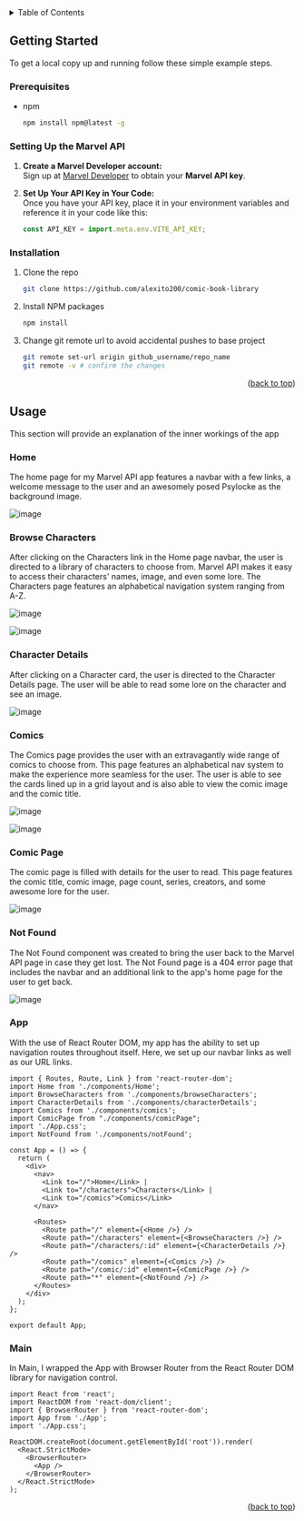<!-- TABLE OF CONTENTS -->
<details>
  <summary>Table of Contents</summary>
  <ol>
    <li>
      <a href="#getting-started">Getting Started</a>
      <ul>
        <li><a href="#prerequisites">Prerequisites</a></li>
        <li><a href="#installation">Installation</a></li>
      </ul>
    </li>
    <li>
      <a href="#usage">Usage</a>
      <ul>
        <li><a href="#home">Home</a></li>
        <li><a href="#browse-characters">Browse Characters</a></li>
        <li><a href="#character-details">Character Details</a></li>
        <li><a href="#comics">Comics</a></li>
        <li><a href="#comic-page">Comic Page</a></li>
        <li><a href="#not-found">Not Found</a></li>
        <li><a href="#app">App</a></li>
        <li><a href="#main">Main</a></li>
      </ul>
    </li>
</details>

<!-- GETTING STARTED -->
## Getting Started

To get a local copy up and running follow these simple example steps.

### Prerequisites

* npm
  ```sh
  npm install npm@latest -g
  ```
### Setting Up the Marvel API
1. **Create a Marvel Developer account:**  
   Sign up at [Marvel Developer](https://developer.marvel.com/) to obtain your **Marvel API key**.

2. **Set Up Your API Key in Your Code:**  
   Once you have your API key, place it in your environment variables and reference it in your code like this:

   ```javascript
   const API_KEY = import.meta.env.VITE_API_KEY;

### Installation

1. Clone the repo
   ```sh
   git clone https://github.com/alexito200/comic-book-library
   ```
2. Install NPM packages
   ```sh
   npm install
   ```
3. Change git remote url to avoid accidental pushes to base project
   ```sh
   git remote set-url origin github_username/repo_name
   git remote -v # confirm the changes
   ```

<p align="right">(<a href="#readme-top">back to top</a>)</p>



<!-- USAGE EXAMPLES -->
## Usage

This section will provide an explanation of the inner workings of the app

### Home
The home page for my Marvel API app features a navbar with a few links, a welcome message to the user and an awesomely posed Psylocke as the background image.

![image](https://github.com/user-attachments/assets/1ca33cb8-1968-4d97-91ee-b9f8151ba466)



### Browse Characters
After clicking on the Characters link in the Home page navbar, the user is directed to a library of characters to choose from. Marvel API makes it easy to access their characters' names, image, and even some lore. The Characters page features an alphabetical navigation system ranging from A-Z. 

![image](https://github.com/user-attachments/assets/d506f028-38b9-4fcd-b2a4-e6860826d003)

![image](https://github.com/user-attachments/assets/e13e9b7a-40b1-4ac9-9ab5-d0ee06c52552)



### Character Details
After clicking on a Character card, the user is directed to the Character Details page. The user will be able to read some lore on the character and see an image. 

![image](https://github.com/user-attachments/assets/b6206d77-8ebd-4c0a-91d6-004ef05e22ac)



### Comics
The Comics page provides the user with an extravagantly wide range of comics to choose from. This page features an alphabetical nav system to make the experience more seamless for the user. The user is able to see the cards lined up in a grid layout and is also able to view the comic image and the comic title.

![image](https://github.com/user-attachments/assets/0049a2c6-2760-4987-950a-16ba7ee0c98d)

![image](https://github.com/user-attachments/assets/0b109f10-46fe-4c78-9747-3d29d947c384)



### Comic Page
The comic page is filled with details for the user to read. This page features the comic title, comic image, page count, series, creators, and some awesome lore for the user.

![image](https://github.com/user-attachments/assets/128b1257-da91-4c08-85f0-09add76ed590)


### Not Found
The Not Found component was created to bring the user back to the Marvel API page in case they get lost. The Not Found page is a 404 error page that includes the navbar and an additional link to the app's home page for the user to get back.

![image](https://github.com/user-attachments/assets/c5ca19d8-74c8-4128-baa8-9da210bec909)



### App
With the use of React Router DOM, my app has the ability to set up navigation routes throughout itself. Here, we set up our navbar links as well as our URL links.
```
import { Routes, Route, Link } from 'react-router-dom';
import Home from './components/Home';
import BrowseCharacters from './components/browseCharacters';
import CharacterDetails from './components/characterDetails';
import Comics from './components/comics';
import ComicPage from "./components/comicPage";
import './App.css';
import NotFound from './components/notFound';

const App = () => {
  return (
    <div>
      <nav>
        <Link to="/">Home</Link> |  
        <Link to="/characters">Characters</Link> |  
        <Link to="/comics">Comics</Link>
      </nav>

      <Routes>
        <Route path="/" element={<Home />} />
        <Route path="/characters" element={<BrowseCharacters />} />
        <Route path="/characters/:id" element={<CharacterDetails />} />
        <Route path="/comics" element={<Comics />} />
        <Route path="/comic/:id" element={<ComicPage />} />
        <Route path="*" element={<NotFound />} />
      </Routes>
    </div>
  );
};

export default App;
```

### Main
In Main, I wrapped the App with Browser Router from the React Router DOM library for navigation control.
```
import React from 'react';
import ReactDOM from 'react-dom/client';
import { BrowserRouter } from 'react-router-dom';
import App from './App';
import './App.css';

ReactDOM.createRoot(document.getElementById('root')).render(
  <React.StrictMode>
    <BrowserRouter>
      <App />
    </BrowserRouter>
  </React.StrictMode>
);
```

<p align="right">(<a href="#readme-top">back to top</a>)</p>
